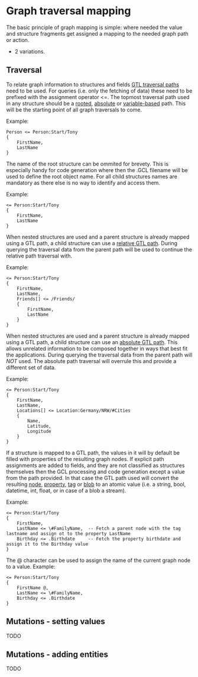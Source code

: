 # Graph traversal mapping

The basic principle of graph mapping is simple: where needed the value and structure fragments get assigned a mapping
to the needed graph path or action.

- 2 variations.

## Traversal
To relate graph information to structures and fields [GTL traversal paths](/PathToBeDetermined) need to be used. For queries (i.e. only the fetching of data) these need to be prefixed with the assignment operator <=. The topmost traversal path used in any structure should be a [rooted](/PathToBeDetermined), [absolute](/PathToBeDetermined) or [variable-based](/PathToBeDetermined) path. This will be the starting point of all graph traversals to come.

Example:
```
Person <= Person:Start/Tony
{
    FirstName,
    LastName
}
```

The name of the root structure can be ommited for brevety. This is especially handy for code generation where then the .GCL filename will be used to define the root object name. For all child structures names are mandatory as there else is no way to identify and access them.

Example:
```
<= Person:Start/Tony
{
    FirstName,
    LastName
}
```

When nested structures are used and a parent structure is already mapped using a GTL path, a child structure can use a [relative GTL path](/PathToBeDetermined). During querying the traversal data from the parent path will be used to continue the relative path traversal with.

Example:
```
<= Person:Start/Tony
{
    FirstName,
    LastName,
    Friends[] <= /Friends/
    {
        FirstName,
        LastName
    }
}
```


When nested structures are used and a parent structure is already mapped using a GTL path, a child structure can use an [absolute GTL path](/PathToBeDetermined). This allows unrelated information to be composed together in ways that best fit the applications. During querying the traversal data from the parent path will *NOT* used. The absolute path traversal will overrule this and provide a different set of data.

Example:
```
<= Person:Start/Tony
{
    FirstName,
    LastName,
    Locations[] <= Location:Germany/NRW/#Cities
    {
        Name,
        Latitude,
        Longitude
    }
}
```

If a structure is mapped to a GTL path, the values in it will by default be filled with properties of the resulting graph nodes.
If explicit path assignments are added to fields, and they are not classified as structures themselves then the GCL processing and code generation except a value from the path provided. In that case the GTL path used will convert the resulting [node](/PathToBeDetermined), [property](/PathToBeDetermined), [tag](/PathToBeDetermined) or [blob](/PathToBeDetermined) to an atomic value (i.e. a string, bool, datetime, int, float, or in case of a blob a stream).

Example:
```
<= Person:Start/Tony
{
    FirstName,
    LastName <= \#FamilyName,  -- Fetch a parent node with the tag lastname and assign ot to the property LastName
    Birthday <= .Birthdate     -- Fetch the property birthdate and assign it to the Birthday value
}
```

The @ character can be used to assign the name of the current graph node to a value.
Example:
```
<= Person:Start/Tony
{
    FirstName @,
    LastName <= \#FamilyName,
    Birthday <= .Birthdate
}
```


## Mutations - setting values
TODO

## Mutations - adding entities
TODO
